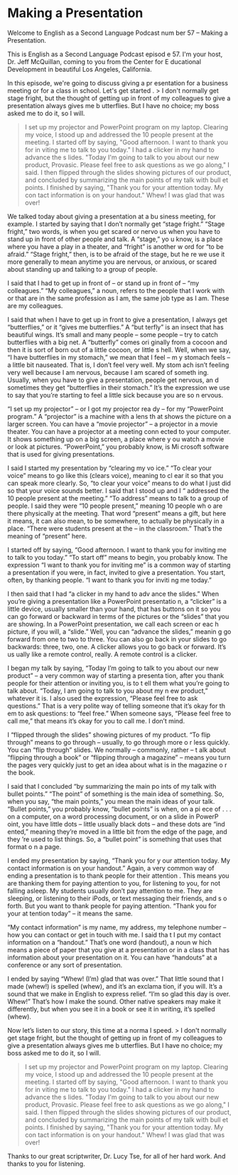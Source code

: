 # Making a Presentation

Welcome to English as a Second Language Podcast num ber 57 – Making a Presentation.

This is English as a Second Language Podcast episod e 57. I'm your host, Dr. Jeff McQuillan, coming to you from the Center for E ducational Development in beautiful Los Angeles, California.

In this episode, we're going to discuss giving a pr esentation for a business meeting or for a class in school. Let's get started . > I don't normally get stage fright, but the thought of getting up in front of my colleagues to give a presentation always gives me b utterflies. But I have no choice; my boss asked me to do it, so I will.
> I set up my projector and PowerPoint program on my laptop. Clearing my voice, I stood up and addressed the 10 people present at the meeting. I started off by saying, "Good afternoon. I want to thank you for in viting me to talk to you today." I had a clicker in my hand to advance the s lides. "Today I'm going to talk to you about our new product, Provasic. Please  feel free to ask questions as we go along," I said.
> I then flipped through the slides showing pictures of our product, and concluded by summarizing the main points of my talk with bull et points. I finished by saying, "Thank you for your attention today. My con tact information is on your handout." Whew! I was glad that was over!

We talked today about giving a presentation at a bu siness meeting, for example. I started by saying that I don’t normally get “stage fright.” “Stage fright,” two words, is when you get scared or nervo us when you have to stand up in front of other people and talk. A “stage,” yo u know, is a place where you have a play in a theater, and “fright” is another w ord for “to be afraid.” “Stage fright,” then, is to be afraid of the stage, but he re we use it more generally to mean anytime you are nervous, or anxious, or scared  about standing up and talking to a group of people.

I said that I had to get up in front of – or stand up in front of – “my colleagues.” “My colleagues,” a noun, refers to the people that I work with or that are in the same profession as I am, the same job type as I am.  These are my colleagues.

I said that when I have to get up in front to give a presentation, I always get “butterflies,” or it “gives me butterflies.” A “but terfly” is an insect that has beautiful wings. It’s small and many people – some people – try to catch butterflies with a big net. A “butterfly” comes ori ginally from a cocoon and then it is sort of born out of a little cocoon, or little s hell. Well, when we say, “I have butterflies in my stomach,” we mean that I feel – m y stomach feels – a little bit nauseated. That is, I don’t feel very well. My stom ach isn’t feeling very well because I am nervous, because I am scared of someth ing. Usually, when you have to give a presentation, people get nervous, an d sometimes they get “butterflies in their stomach.” It’s the expression  we use to say that you’re starting to feel a little sick because you are so n ervous.

“I set up my projector” – or I got my projector rea dy – for my “PowerPoint program.” A “projector” is a machine with a lens th at shows the picture on a larger screen. You can have a “movie projector” – a  projector in a movie theater. You can have a projector at a meeting conn ected to your computer. It shows something up on a big screen, a place where y ou watch a movie or look at pictures. “PowerPoint,” you probably know, is Mi crosoft software that is used for giving presentations.

I said I started my presentation by “clearing my vo ice.” “To clear your voice” means to go like this (clears voice), meaning to cl ear it so that you can speak more clearly. So, “to clear your voice” means to do  what I just did so that your voice sounds better. I said that I stood up and I “ addressed the 10 people present at the meeting.” “To address” means to talk  to a group of people. I said they were “10 people present,” meaning 10 people wh o are there physically at the meeting. That word “present” means a gift, but here it means, it can also mean, to be somewhere, to actually be physically in  a place. “There were students present at the – in the classroom.” That’s  the meaning of “present” here.

I started off by saying, “Good afternoon. I want to  thank you for inviting me to talk to you today.” “To start off” means to begin, you probably know. The expression “I want to thank you for inviting me” is  a common way of starting a presentation if you were, in fact, invited to give a presentation. You start, often, by thanking people. “I want to thank you for inviti ng me today.”

I then said that I had “a clicker in my hand to adv ance the slides.” When you’re giving a presentation like a PowerPoint presentatio n, a “clicker” is a little device, usually smaller than your hand, that has buttons on  it so you can go forward or backward in terms of the pictures or the “slides” that you are showing. In a PowerPoint presentation, we call each screen or eac h picture, if you will, a “slide.” Well, you can “advance the slides,” meanin g go forward from one to two to three. You can also go back in your slides to go  backwards: three, two, one. A clicker allows you to go back or forward. It’s us ually like a remote control, really. A remote control is a clicker.

I began my talk by saying, “Today I’m going to talk  to you about our new product” – a very common way of starting a presenta tion, after you thank people for their attention or inviting you, is to t ell them what you’re going to talk about. “Today, I am going to talk to you about my n ew product,” whatever it is. I also used the expression, “Please feel free to ask questions.” That is a very polite way of telling someone that it’s okay for th em to ask questions: to “feel free.” When someone says, “Please feel free to call  me,” that means it’s okay for you to call me. I don’t mind.

I “flipped through the slides” showing pictures of my product. “To flip through” means to go through – usually, to go through more o r less quickly. You can “flip through” slides. We normally – commonly, rather – t alk about “flipping through a book” or “flipping through a magazine” – means you turn the pages very quickly just to get an idea about what is in the magazine o r the book.

I said that I concluded “by summarizing the main po ints of my talk with bullet points.” “The point” of something is the main idea of something. So, when you say, “the main points,” you mean the main ideas of your talk. “Bullet points,” you probably know, “bullet points” is when, on a pi ece of . . . on a computer, on a word processing document, or on a slide in PowerP oint, you have little dots – little usually black dots – and these dots are “ind ented,” meaning they’re moved in a little bit from the edge of the page, and they ’re used to list things. So, a “bullet point” is something that uses that format o n a page.

I ended my presentation by saying, “Thank you for y our attention today. My contact information is on your handout.” Again, a very common way of ending a presentation is to thank people for their attention . This means you are thanking them for paying attention to you, for listening to you, for not falling asleep. My students usually don’t pay attention to me. They are sleeping, or listening to their iPods, or text messaging their friends, and s o forth. But you want to thank people for paying attention. “Thank you for your at tention today” – it means the same.

 “My contact information” is my name, my address, my  telephone number – how you can contact or get in touch with me. I said tha t I put my contact information on a “handout.” That’s one word (handout), a noun w hich means a piece of paper that you give at a presentation or in a class  that has information about your presentation on it. You can have “handouts” at  a conference or any sort of presentation.

I ended by saying “Whew! (I’m) glad that was over.”  That little sound that I made (whew!) is spelled (whew), and it’s an exclama tion, if you will. It’s a sound that we make in English to express relief. “I’m so glad this day is over. Whew!” That’s how I make the sound. Other native speakers may make it differently, but when you see it in a book or see it in writing,  it’s spelled (whew).

Now let’s listen to our story, this time at a norma l speed. > I don't normally get stage fright, but the thought of getting up in front of my colleagues to give a presentation always gives me b utterflies. But I have no choice; my boss asked me to do it, so I will.
> I set up my projector and PowerPoint program on my laptop. Clearing my voice, I stood up and addressed the 10 people present at the meeting. I started off by saying, "Good afternoon. I want to thank you for in viting me to talk to you today." I had a clicker in my hand to advance the s lides. "Today I'm going to talk to you about our new product, Provasic. Please  feel free to ask questions as we go along," I said.
> I then flipped through the slides showing pictures of our product, and concluded by summarizing the main points of my talk with bull et points. I finished by saying, "Thank you for your attention today. My con tact information is on your handout." Whew! I was glad that was over!

Thanks to our great scriptwriter, Dr. Lucy Tse, for  all of her hard work. And thanks to you for listening.





